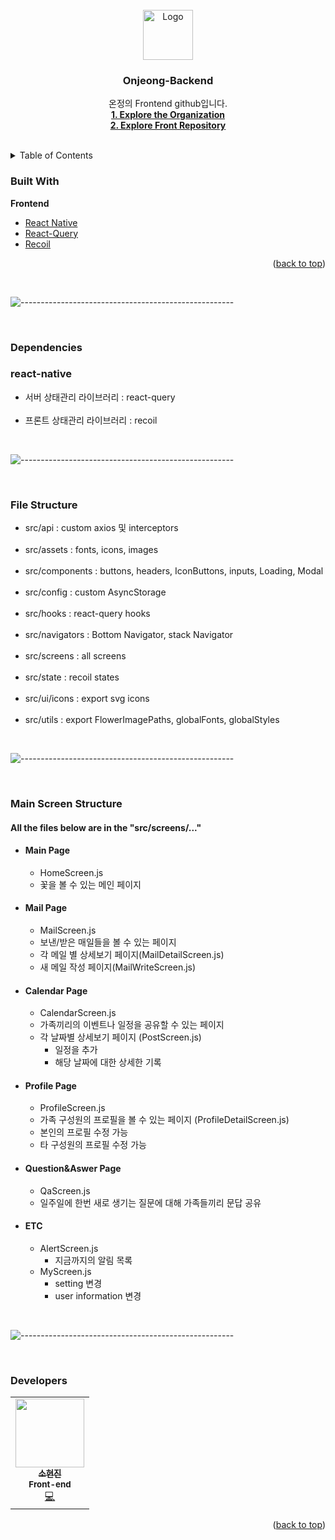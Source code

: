 <br />
<div align="center">
  <a href="https://www.onjeong-app.com/">
    <img src="https://onjeong-prod.s3.ap-northeast-2.amazonaws.com/profile/24c4b2d3-be1c-4bd8-8d95-79e7a66ce23eonjeong%20logo.png?s=200&v=4" alt="Logo" width="80" height="80">
  </a>
  <h3 align="center">Onjeong-Backend</h3>

  <p align="center">
    온정의 Frontend github입니다.
    <br />
    <a href="https://github.com/On-jeong"><strong>1. Explore the Organization</strong></a><br>
    <a href="https://github.com/On-jeong/Onjeong-front"><strong>2. Explore Front Repository</strong></a>
    <br />
    <br />
    <!-- <a href="https://github.com/othneildrew/Best-README-Template">View Demo</a> -->
    <!-- · -->
  </p>
</div>

<!-- TABLE OF CONTENTS -->
<details>
  <summary>Table of Contents</summary>
  <ol>
    <li>
      <!-- <a href="#about-the-project">About The Project</a> -->
      <a href="#built-with">Built With</a>
    </li>
    <li><a href="#Dependencies">Dependencies</a></li>
    <li><a href="#File Structure">File Structure</a></li>
    <li><a href="#Main Screen Structure">Main Screen Structure</a></li>
    <li><a href="#Developers">Developers</a></li>
  </ol>
</details>


<!--Built with -->
### Built With

<b id="Built With">Frontend</b>

-   [React Native](https://reactnative.dev/)
-   [React-Query](https://react-query-v3.tanstack.com/)
-   [Recoil](https://recoiljs.org/)

<p align="right">(<a href="#top">back to top</a>)</p>
<br/>

![-----------------------------------------------------](https://raw.githubusercontent.com/andreasbm/readme/master/assets/lines/rainbow.png)

<br/>

<!--Dependencies -->
### Dependencies

### react-native
<ul id="Dependencies">
 <li> 서버 상태관리 라이브러리 : react-query </li><br/>
 <li> 프론트 상태관리 라이브러리 : recoil </li>
</ul>
<br/>

![-----------------------------------------------------](https://raw.githubusercontent.com/andreasbm/readme/master/assets/lines/rainbow.png)

<br/>

<!--File Structure -->
### File Structure

<ul id="File Structure">
  <li> src/api : custom axios 및 interceptors </li><br/>
  <li> src/assets : fonts, icons, images </li><br/>
  <li> src/components : buttons, headers, IconButtons, inputs, Loading, Modal </li><br/>
  <li> src/config : custom AsyncStorage </li><br/>
  <li> src/hooks : react-query hooks </li><br/>
  <li> src/navigators : Bottom Navigator, stack Navigator </li><br/>
  <li> src/screens : all screens </li><br/>
  <li> src/state : recoil states </li><br/>
  <li> src/ui/icons : export svg icons </li><br/>
  <li> src/utils : export FlowerImagePaths, globalFonts, globalStyles </li>
</ul>
<br/>

![-----------------------------------------------------](https://raw.githubusercontent.com/andreasbm/readme/master/assets/lines/rainbow.png)

<br/>

<!--Main Screen Structure -->
### Main Screen Structure

<h4 id="Main Screen Structure"> All the files below are in the "src/screens/..." </h4>

- #### Main Page

  - HomeScreen.js
  - 꽃을 볼 수 있는 메인 페이지
  
- #### Mail Page
  
  - MailScreen.js
  - 보낸/받은 매일들을 볼 수 있는 페이지
  - 각 메일 별 상세보기 페이지(MailDetailScreen.js)
  - 새 메일 작성 페이지(MailWriteScreen.js)

- #### Calendar Page

  - CalendarScreen.js
  - 가족끼리의 이벤트나 일정을 공유할 수 있는 페이지
  - 각 날짜별 상세보기 페이지 (PostScreen.js)
    - 일정을 추가
    - 해당 날짜에 대한 상세한 기록

- #### Profile Page

  - ProfileScreen.js
  - 가족 구성원의 프로필을 볼 수 있는 페이지 (ProfileDetailScreen.js)
  - 본인의 프로필 수정 가능
  - 타 구성원의 프로필 수정 가능

- #### Question&Aswer Page
  - QaScreen.js
  - 일주일에 한번 새로 생기는 질문에 대해 가족들끼리 문답 공유

- #### ETC
  - AlertScreen.js
    - 지금까지의 알림 목록
  - MyScreen.js 
    - setting 변경
    - user information 변경
<br/>

![-----------------------------------------------------](https://raw.githubusercontent.com/andreasbm/readme/master/assets/lines/rainbow.png)

<br/>

<!--Developers -->
### Developers

<table id="Developers">
  <tr>
    <td align="center">
      <a href="https://github.com/hyeonjin25">
        <img src="https://onjeong-prod.s3.ap-northeast-2.amazonaws.com/profile/24c4b2d3-be1c-4bd8-8d95-79e7a66ce23eonjeong%20logo.png?v=4" width="110px;" alt=""/><br />
        <sub><b>소현진</b></sub></a><br />
        <sub><b>Front-end</b></sub></a><br />
        <a href="https://github.com/hyeonjin25" title="Code">💻</a>
    </td>
  </tr>
</table>  

<p align="right">(<a href="#top">back to top</a>)</p>

